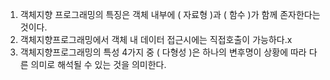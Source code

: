 1. 객체지향 프로그래밍의 특징은 객체 내부에 ( 자료형 )과 ( 함수 )가 함께 존자한다는 것이다.
2. 객체지향프로그래밍에서 객체 내 데이터 접근시에는 직접호출이 가능하다.x
3. 객체지향프로그래밍의 특성 4가지 중 (  다형성 )은 하나의 변후명이 상황에 따라 다른 의미로 해석될 수 있는 것을 의미한다.
